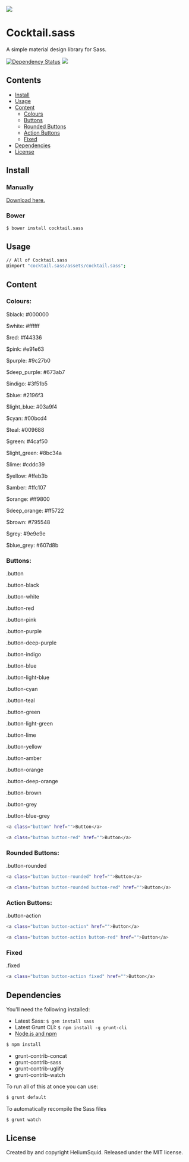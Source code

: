 ![](http://i.imgur.com/bBylLMW.png)
# Cocktail.sass
A simple material design library for Sass.

[![Dependency Status](https://david-dm.org/HeliumSquid/cocktail.sass.svg)](https://david-dm.org/HeliumSquid/cocktail.sass)
![](https://img.shields.io/badge/colours-21-orange.svg)

## Contents

- [Install](#install)
- [Usage](#usage)
- [Content](#content)
  - [Colours](#colours)
  - [Buttons](#buttons)
  - [Rounded Buttons](#rounded-buttons)
  - [Action Buttons](#action-buttons)
  - [Fixed](#fixed)
- [Dependencies](#dependencies)
- [License](#license)

## Install

### Manually

[Download here.](https://github.com/HeliumSquid/cocktail.sass/archive/master.zip)

### Bower

```bash
$ bower install cocktail.sass

```

## Usage

```bash
// All of Cocktail.sass
@import "cocktail.sass/assets/cocktail.sass";
```

## Content

### Colours:

$black: #000000

$white: #ffffff

$red: #f44336

$pink: #e91e63

$purple: #9c27b0

$deep_purple: #673ab7

$indigo: #3f51b5

$blue: #2196f3

$light_blue: #03a9f4

$cyan: #00bcd4

$teal: #009688

$green: #4caf50

$light_green: #8bc34a

$lime: #cddc39

$yellow: #ffeb3b

$amber: #ffc107

$orange: #ff9800

$deep_orange: #ff5722

$brown: #795548

$grey: #9e9e9e

$blue_grey: #607d8b

### Buttons:

.button

.button-black

.button-white

.button-red

.button-pink

.button-purple

.button-deep-purple

.button-indigo

.button-blue

.button-light-blue

.button-cyan

.button-teal

.button-green

.button-light-green

.button-lime

.button-yellow

.button-amber

.button-orange

.button-deep-orange

.button-brown

.button-grey

.button-blue-grey

```bash
<a class="button" href="">Button</a>

<a class="button button-red" href="">Button</a>
```

### Rounded Buttons:

.button-rounded

```bash
<a class="button button-rounded" href="">Button</a>

<a class="button button-rounded button-red" href="">Button</a>
```

### Action Buttons:

.button-action

```bash
<a class="button button-action" href="">Button</a>

<a class="button button-action button-red" href="">Button</a>
```

### Fixed

.fixed

```bash
<a class="button button-action fixed" href="">Button</a>
```

## Dependencies

You'll need the following installed:

- Latest Sass: `$ gem install sass`
- Latest Grunt CLI: `$ npm install -g grunt-cli`
- [Node.js and npm](http://nodejs.org/download/)

```bash
$ npm install
```

- grunt-contrib-concat
- grunt-contrib-sass
- grunt-contrib-uglify
- grunt-contrib-watch

To run all of this at once you can use:

```bash
$ grunt default
```

To automatically recompile the Sass files

```bash
$ grunt watch
```

## License

Created by and copyright HeliumSquid. Released under the MIT license.
